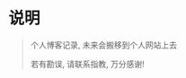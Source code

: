 <!--
 * @Description: 
 * @Version: 1.0
 * @Autor: DaLao
 * @Email: dalao@xxx.com
 * @Date: 2021-01-25 22:38:32
 * @LastEditors: DaLao
 * @LastEditTime: 2022-03-27 21:31:39
-->

# 说明

> 个人博客记录, 未来会搬移到个人网站上去
>
> 若有勘误, 请联系指教, 万分感谢!